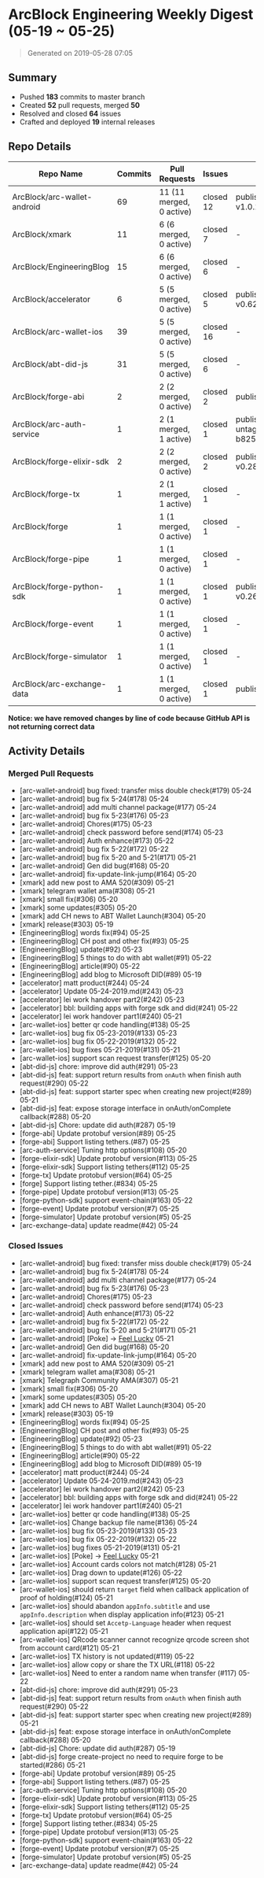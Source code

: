# ArcBlock Engineering Weekly Digest (05-19 ~ 05-25)

> Generated on 2019-05-28 07:05

## Summary

* Pushed **183** commits to master branch
* Created **52** pull requests, merged **50**
* Resolved and closed **64** issues
* Crafted and deployed **19** internal releases

## Repo Details

| Repo Name                   | Commits | Pull Requests            | Issues    | Releases                                           |
| --------------------------- | ------- | ------------------------ | --------- | -------------------------------------------------- |
| ArcBlock/arc-wallet-android | 69      | 11 (11 merged, 0 active) | closed 12 | published 11 , latest v1.0.11                      |
| ArcBlock/xmark              | 11      | 6 (6 merged, 0 active)   | closed 7  | -                                                  |
| ArcBlock/EngineeringBlog    | 15      | 6 (6 merged, 0 active)   | closed 6  | -                                                  |
| ArcBlock/accelerator        | 6       | 5 (5 merged, 0 active)   | closed 5  | published 1 , latest v0.62.4                       |
| ArcBlock/arc-wallet-ios     | 39      | 5 (5 merged, 0 active)   | closed 16 | -                                                  |
| ArcBlock/abt-did-js         | 31      | 5 (5 merged, 0 active)   | closed 6  | -                                                  |
| ArcBlock/forge-abi          | 2       | 2 (2 merged, 0 active)   | closed 2  | published 2 , latest v1.9.0                        |
| ArcBlock/arc-auth-service   | 1       | 2 (1 merged, 1 active)   | closed 1  | published 1 , latest untagged-b825d8be88e06280ea4f |
| ArcBlock/forge-elixir-sdk   | 2       | 2 (2 merged, 0 active)   | closed 2  | published 2 , latest v0.28.1                       |
| ArcBlock/forge-tx           | 1       | 2 (1 merged, 1 active)   | closed 1  | -                                                  |
| ArcBlock/forge              | 1       | 1 (1 merged, 0 active)   | closed 1  | -                                                  |
| ArcBlock/forge-pipe         | 1       | 1 (1 merged, 0 active)   | closed 1  | -                                                  |
| ArcBlock/forge-python-sdk   | 1       | 1 (1 merged, 0 active)   | closed 1  | published 1 , latest v0.26.18                      |
| ArcBlock/forge-event        | 1       | 1 (1 merged, 0 active)   | closed 1  | -                                                  |
| ArcBlock/forge-simulator    | 1       | 1 (1 merged, 0 active)   | closed 1  | -                                                  |
| ArcBlock/arc-exchange-data  | 1       | 1 (1 merged, 0 active)   | closed 1  | published 1 , latest v0.8.0                        |

**Notice: we have removed changes by line of code because GitHub API is not returning correct data**

## Activity Details

### Merged Pull Requests

- [arc-wallet-android] bug fixed: transfer miss double check(#179) 05-24
- [arc-wallet-android] bug fix 5-24(#178) 05-24
- [arc-wallet-android] add multi channel package(#177) 05-24
- [arc-wallet-android] bug fix 5-23(#176) 05-23
- [arc-wallet-android] Chores(#175) 05-23
- [arc-wallet-android] check password before send(#174) 05-23
- [arc-wallet-android] Auth enhance(#173) 05-22
- [arc-wallet-android] bug fix 5-22(#172) 05-22
- [arc-wallet-android] bug fix 5-20 and 5-21(#171) 05-21
- [arc-wallet-android] Gen did bug(#168) 05-20
- [arc-wallet-android] fix-update-link-jump(#164) 05-20
- [xmark] add new post to AMA 520(#309) 05-21
- [xmark] telegram wallet ama(#308) 05-21
- [xmark] small fix(#306) 05-20
- [xmark] some updates(#305) 05-20
- [xmark] add CH news to ABT Wallet Launch(#304) 05-20
- [xmark] release(#303) 05-19
- [EngineeringBlog] words fix(#94) 05-25
- [EngineeringBlog] CH post and other fix(#93) 05-25
- [EngineeringBlog] update(#92) 05-23
- [EngineeringBlog] 5 things to do with abt wallet(#91) 05-22
- [EngineeringBlog] article(#90) 05-22
- [EngineeringBlog] add blog to Microsoft DID(#89) 05-19
- [accelerator] matt product(#244) 05-24
- [accelerator] Update 05-24-2019.md(#243) 05-23
- [accelerator] lei work handover part2(#242) 05-23
- [accelerator] bbl: building apps with forge sdk and did(#241) 05-22
- [accelerator] lei work handover part1(#240) 05-21
- [arc-wallet-ios] better qr code handling(#138) 05-25
- [arc-wallet-ios] bug fix 05-23-2019(#133) 05-23
- [arc-wallet-ios] bug fix 05-22-2019(#132) 05-22
- [arc-wallet-ios] bug fixes 05-21-2019(#131) 05-21
- [arc-wallet-ios] support scan request transfer(#125) 05-20
- [abt-did-js] chore: improve did auth(#291) 05-23
- [abt-did-js] feat: support return results from `onAuth` when finish auth request(#290) 05-22
- [abt-did-js] feat: support starter spec when creating new project(#289) 05-21
- [abt-did-js] feat: expose storage interface in onAuth/onComplete callback(#288) 05-20
- [abt-did-js] Chore: update did auth(#287) 05-19
- [forge-abi] Update protobuf version(#89) 05-25
- [forge-abi] Support listing tethers.(#87) 05-25
- [arc-auth-service] Tuning http options(#108) 05-20
- [forge-elixir-sdk] Update protobuf version(#113) 05-25
- [forge-elixir-sdk] Support listing tethers(#112) 05-25
- [forge-tx] Update protobuf version(#64) 05-25
- [forge] Support listing tether.(#834) 05-25
- [forge-pipe] Update protobuf version(#13) 05-25
- [forge-python-sdk] support event-chain(#163) 05-22
- [forge-event] Update protobuf version(#7) 05-25
- [forge-simulator] Update protobuf version(#5) 05-25
- [arc-exchange-data] update readme(#42) 05-24

### Closed Issues

- [arc-wallet-android] bug fixed: transfer miss double check(#179) 05-24
- [arc-wallet-android] bug fix 5-24(#178) 05-24
- [arc-wallet-android] add multi channel package(#177) 05-24
- [arc-wallet-android] bug fix 5-23(#176) 05-23
- [arc-wallet-android] Chores(#175) 05-23
- [arc-wallet-android] check password before send(#174) 05-23
- [arc-wallet-android] Auth enhance(#173) 05-22
- [arc-wallet-android] bug fix 5-22(#172) 05-22
- [arc-wallet-android] bug fix 5-20 and 5-21(#171) 05-21
- [arc-wallet-android] [Poke] -> [Feel Lucky](#170) 05-21
- [arc-wallet-android] Gen did bug(#168) 05-20
- [arc-wallet-android] fix-update-link-jump(#164) 05-20
- [xmark] add new post to AMA 520(#309) 05-21
- [xmark] telegram wallet ama(#308) 05-21
- [xmark] Telegraph Community AMA(#307) 05-21
- [xmark] small fix(#306) 05-20
- [xmark] some updates(#305) 05-20
- [xmark] add CH news to ABT Wallet Launch(#304) 05-20
- [xmark] release(#303) 05-19
- [EngineeringBlog] words fix(#94) 05-25
- [EngineeringBlog] CH post and other fix(#93) 05-25
- [EngineeringBlog] update(#92) 05-23
- [EngineeringBlog] 5 things to do with abt wallet(#91) 05-22
- [EngineeringBlog] article(#90) 05-22
- [EngineeringBlog] add blog to Microsoft DID(#89) 05-19
- [accelerator] matt product(#244) 05-24
- [accelerator] Update 05-24-2019.md(#243) 05-23
- [accelerator] lei work handover part2(#242) 05-23
- [accelerator] bbl: building apps with forge sdk and did(#241) 05-22
- [accelerator] lei work handover part1(#240) 05-21
- [arc-wallet-ios] better qr code handling(#138) 05-25
- [arc-wallet-ios] Change backup file name(#136) 05-24
- [arc-wallet-ios] bug fix 05-23-2019(#133) 05-23
- [arc-wallet-ios] bug fix 05-22-2019(#132) 05-22
- [arc-wallet-ios] bug fixes 05-21-2019(#131) 05-21
- [arc-wallet-ios] [Poke] -> [Feel Lucky](#129) 05-21
- [arc-wallet-ios] Account cards colors not match(#128) 05-21
- [arc-wallet-ios] Drag down to update(#126) 05-22
- [arc-wallet-ios] support scan request transfer(#125) 05-20
- [arc-wallet-ios] should return `target` field when callback application of proof of holding(#124) 05-21
- [arc-wallet-ios] should abandon `appInfo.subtitle` and use `appInfo.description` when display application info(#123) 05-21
- [arc-wallet-ios] should set `Accetp-Language` header when request application api(#122) 05-21
- [arc-wallet-ios] QRcode scanner cannot recognize qrcode screen shot from account card(#121) 05-21
- [arc-wallet-ios] TX history is not updated(#119) 05-22
- [arc-wallet-ios] allow copy or share the TX URL(#118) 05-22
- [arc-wallet-ios] Need to enter a random name when transfer (#117) 05-22
- [abt-did-js] chore: improve did auth(#291) 05-23
- [abt-did-js] feat: support return results from `onAuth` when finish auth request(#290) 05-22
- [abt-did-js] feat: support starter spec when creating new project(#289) 05-21
- [abt-did-js] feat: expose storage interface in onAuth/onComplete callback(#288) 05-20
- [abt-did-js] Chore: update did auth(#287) 05-19
- [abt-did-js] forge create-project no need to require forge to be started(#286) 05-21
- [forge-abi] Update protobuf version(#89) 05-25
- [forge-abi] Support listing tethers.(#87) 05-25
- [arc-auth-service] Tuning http options(#108) 05-20
- [forge-elixir-sdk] Update protobuf version(#113) 05-25
- [forge-elixir-sdk] Support listing tethers(#112) 05-25
- [forge-tx] Update protobuf version(#64) 05-25
- [forge] Support listing tether.(#834) 05-25
- [forge-pipe] Update protobuf version(#13) 05-25
- [forge-python-sdk] support event-chain(#163) 05-22
- [forge-event] Update protobuf version(#7) 05-25
- [forge-simulator] Update protobuf version(#5) 05-25
- [arc-exchange-data] update readme(#42) 05-24
